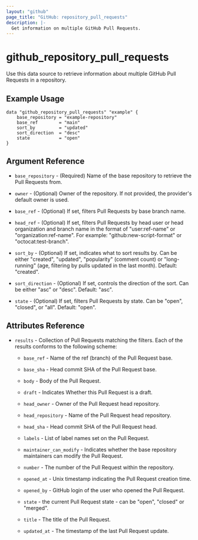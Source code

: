 ```yaml
---
layout: "github"
page_title: "GitHub: repository_pull_requests"
description: |-
  Get information on multiple GitHub Pull Requests.
---
```


# github_repository_pull_requests

Use this data source to retrieve information about multiple GitHub Pull Requests in a repository.

## Example Usage

```hcl
data "github_repository_pull_requests" "example" {
    base_repository = "example-repository"
    base_ref        = "main"
    sort_by         = "updated"
    sort_direction  = "desc"
    state           = "open"
}
```

## Argument Reference

* `base_repository` - (Required) Name of the base repository to retrieve the Pull Requests from.

* `owner`  - (Optional) Owner of the repository. If not provided, the provider's default owner is used.

* `base_ref` - (Optional) If set, filters Pull Requests by base branch name.

* `head_ref` - (Optional) If set, filters Pull Requests by head user or head organization and branch name in the format of "user:ref-name" or "organization:ref-name". For example: "github:new-script-format" or "octocat:test-branch".

* `sort_by` - (Optional) If set, indicates what to sort results by. Can be either "created", "updated", "popularity" (comment count) or "long-running" (age, filtering by pulls updated in the last month). Default: "created".

* `sort_direction` - (Optional) If set, controls the direction of the sort. Can be either "asc" or "desc". Default: "asc".

* `state` - (Optional) If set, filters Pull Requests by state. Can be "open", "closed", or "all". Default: "open".

## Attributes Reference

* `results` - Collection of Pull Requests matching the filters. Each of the results conforms to the following scheme:

    * `base_ref` - Name of the ref (branch) of the Pull Request base.

    * `base_sha` - Head commit SHA of the Pull Request base.

    * `body` - Body of the Pull Request.

    * `draft` - Indicates Whether this Pull Request is a draft.

    * `head_owner` - Owner of the Pull Request head repository.

    * `head_repository` - Name of the Pull Request head repository.

    * `head_sha` - Head commit SHA of the Pull Request head.

    * `labels` - List of label names set on the Pull Request.

    * `maintainer_can_modify` - Indicates whether the base repository maintainers can modify the Pull Request.

    * `number` - The number of the Pull Request within the repository.

    * `opened_at` - Unix timestamp indicating the Pull Request creation time.

    * `opened_by` - GitHub login of the user who opened the Pull Request.

    * `state` - the current Pull Request state - can be "open", "closed" or "merged".

    * `title` - The title of the Pull Request.

    * `updated_at` - The timestamp of the last Pull Request update.
